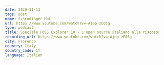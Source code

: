 ```yaml
---
date: 2020-11-13
tags: post
name: Schrodinger Hat
url: https://www.youtube.com/watch?v=-Ajep-zE05g
type: podcast
title: Speciale FOSS Explorer 10 - L'open source italiano alla riscossa
recording_url: https://www.youtube.com/watch?v=-Ajep-zE05g
city: Florence
country: Italy
country_code: IT
language: Italian
---
```

